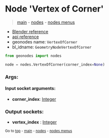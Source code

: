 # Node 'Vertex of Corner'

> [main](../structure.md) - [nodes](nodes.md) - [nodes menus](nodes_menus.md)

- [Blender reference](https://docs.blender.org/manual/en/latest/modeling/geometry_nodes/mesh_topology/vertex_of_corner.html)
- [api reference](https://docs.blender.org/api/current/bpy.types.GeometryNodeVertexOfCorner.html)
- geonodes name: `VertexOfCorner`
- bl_idname: `GeometryNodeVertexOfCorner`

```python
from geonodes import nodes

node = nodes.VertexOfCorner(corner_index=None)
```

### Args:

#### Input socket arguments:

- **corner_index**: [Integer](Integer.md)

### Output sockets:

- **vertex_index** : [Integer](Integer.md)

<sub>Go to [top](#node-{wnode.bnode.name}) - [main](../structure.md) - [nodes](nodes.md) - [nodes menus](nodes_menus.md)</sub>

